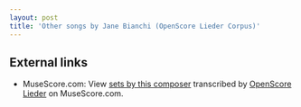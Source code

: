 ```yaml
---
layout: post
title: 'Other songs by Jane Bianchi (OpenScore Lieder Corpus)'
---
```


## External links

- MuseScore.com: View [sets by this composer] transcribed by [OpenScore Lieder] on MuseScore.com.

[sets by this composer]: https://musescore.com/openscore-lieder-corpus/sets/5106889
[OpenScore Lieder]: https://musescore.com/openscore-lieder-corpus

